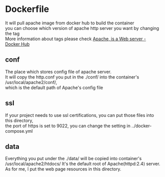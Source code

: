 # Dockerfile

It will pull apache image from docker hub to build the container  
you can choose which version of apache http server you want by changing the tag  
More information about tags please check [Apache, is a Web server - Docker Hub](https://hub.docker.com/_/httpd)  

## conf

The place which stores config file of apache server.  
It will copy the http.conf you put in the ./conf/ into the container's /usr/local/apache2/conf/,  
which is the default path of Apache's config file

## ssl

If your project needs to use ssl certifications, you can put those files into this directory,  
the port of https is set to 9022, you can change the setting in ../docker-compose.yml

## data

Everything you put under the ./data/ will be copied into container's /usr/local/apache2/htdocs/
It's the default root of Apache(httpd:2.4) server.
As for me, I put the web page resources in this directory.
